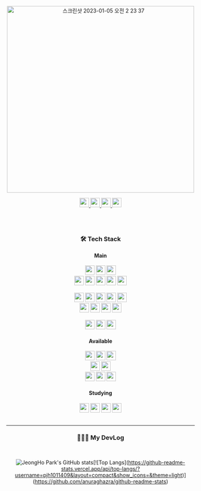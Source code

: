 
<p align="center">
<img width="500" alt="스크린샷 2023-01-05 오전 2 23 37" src="https://user-images.githubusercontent.com/81337674/210613446-3eef8f39-cb2a-4993-b5db-165ece9073ab.png">
</p>



<div align='center'>
  <a href="https://www.notion.so/Hi-I-m-Park-Jeong-Ho-c95dc3cffa3343758aa4f4b115b99eeb">
  <img height="25" src="https://img.shields.io/badge/Notion-000000?style=for-the-badge&logo=Notion&logoColor=white">
  </a>
  <a href="https://velog.io/@pjh1011409">
  <img height="25" src="https://img.shields.io/badge/Velog-20C997?style=for-the-badge&logo=Velog&logoColor=white">
  </a>
  <a href="mailto:pjh31208@naver.com">
   <img height="25" src="https://img.shields.io/badge/Mail-EA4335?style=for-the-badge&logo=Gmail&logoColor=white">
  </a>
  
  <a href="https://www.notion.so/PJH-s-Tech-Library-469d838d709c4015b84023e273901f3c">
  <img height="25" src="https://img.shields.io/badge/Tech Library-0288D1?style=for-the-badge&logo=BookStack&logoColor=white">
  </a>
  </p>
</div>


<br>
<br>

<div align='center'>
<h3> 🛠 Tech Stack</h3>
</div>

<div align='center'>
<h4>   Main</h4>

<img height="25" src="https://img.shields.io/badge/React-61DAFB?style=for-the-badge&logo=React&logoColor=white">
<img height="25" src="https://img.shields.io/badge/Javascript-F7DF1E?style=for-the-badge&logo=Typescript&logoColor=white">
<img height="25" src="https://img.shields.io/badge/Javascript-3178C6?style=for-the-badge&logo=Typescript&logoColor=white">

<br>

<img height="25" src="https://img.shields.io/badge/Next.js-000000?style=for-the-badge&logo=Next.js&logoColor=white">
<img height="25" src="https://img.shields.io/badge/React Query-FF4154?style=for-the-badge&logo=React Query&logoColor=white">
<img height="25" src="https://img.shields.io/badge/Recoil-0075EB?style=for-the-badge&logo=Revolut&logoColor=white">
<img height="25" src="https://img.shields.io/badge/SWR-008CDD?style=for-the-badge&logo=Swiper&logoColor=white">
<img height="25" src="https://img.shields.io/badge/REST API-75AADB?style=for-the-badge&logo=RStudio&logoColor=white">     

<br>
<br>

<img height="25" src="https://img.shields.io/badge/HTML5-E34F26?style=for-the-badge&logo=HTML5&logoColor=white">
<img height="25" src="https://img.shields.io/badge/CSS3-1572B6?style=for-the-badge&logo=CSS3&logoColor=white">
<img height="25" src="https://img.shields.io/badge/Sass-CC6699?style=for-the-badge&logo=Sass&logoColor=white">
<img height="25" src="https://img.shields.io/badge/Tailwind CSS-06B6D4?style=for-the-badge&logo=TailwindCSS&logoColor=white">
<img height="25" src="https://img.shields.io/badge/Styled components-DB7093?style=for-the-badge&logo=Styled components&logoColor=white">

<br>
<img height="25" src="https://img.shields.io/badge/Webpack-8DD6F9?style=for-the-badge&logo=Webpack&logoColor=white">
<img height="25" src="https://img.shields.io/badge/Prettier-F7B93E?style=for-the-badge&logo=Prettier&logoColor=white">
<img height="25" src="https://img.shields.io/badge/ESLint-4B32C3?style=for-the-badge&logo=ESLint&logoColor=white">
<img height="25" src="https://img.shields.io/badge/MSW-D9272E.svg?style=for-the-badge&logo=MEGA&logoColor=%2361DAFB">
  
<br>
<br>

<img height="25" src="https://img.shields.io/badge/Visual%20Studio%20Code-0078d7.svg?style=for-the-badge&logo=visual-studio-code&logoColor=white">
<img height="25" src="https://img.shields.io/badge/git-%23F05033.svg?style=for-the-badge&logo=git&logoColor=white">
<img height="25" src="https://img.shields.io/badge/github-%23121011.svg?style=for-the-badge&logo=github&logoColor=white">

</p>


<h4>  Available  </h4>

<img height="25" src="https://img.shields.io/badge/node.js-6DA55F?style=for-the-badge&logo=node.js&logoColor=white">
<img height="25" src="https://img.shields.io/badge/express.js-%23404d59.svg?style=for-the-badge&logo=express&logoColor=%2361DAFB">
<img height="25" src="https://img.shields.io/badge/Firebase-FFCA28?style=for-the-badge&&logo=Firebase&logoColor=orange">

<br>

<img height="25" src="https://img.shields.io/badge/PostgreSQL-4169E1?style=for-the-badge&logo=PostgreSQL&logoColor=white">
<img height="25" src="https://img.shields.io/badge/GraphQL-E10098?style=for-the-badge&logo=GraphQL&logoColor=white"> 

<br>

<img height="25" src="https://img.shields.io/badge/Vite-646CFF?style=for-the-badge&logo=Vite&logoColor=white">
<img height="25" src="https://img.shields.io/badge/Vercel-000000?style=for-the-badge&logo=Vercel&logoColor=white">
<img height="25" src="https://img.shields.io/badge/Heroku-430098?style=for-the-badge&logo=Heroku&logoColor=white">




<h4>  Studying  </h4>
<img height="25" src="https://img.shields.io/badge/Flutter-02569B?style=for-the-badge&logo=Flutter&logoColor=white">
<img height="25" src="https://img.shields.io/badge/Dart-0175C2?style=for-the-badge&logo=Dart&logoColor=white">
<img height="25" src="https://img.shields.io/badge/git Flow-%23F05033.svg?style=for-the-badge&logo=git&logoColor=white">
<img height="25" src="https://img.shields.io/badge/BFF-7957D5?style=for-the-badge&logo=Buefy&logoColor=white">

</div>


<br>

------

<div align='center'>
<h3>👨🏻‍💻 My DevLog</h3>
</div>

<br>



<div align='center'>

![JeongHo Park's GitHub stats](https://github-readme-stats.vercel.app/api?username=pjh1011409&show_icons=true&theme=light&height="100")[![Top Langs](https://github-readme-stats.vercel.app/api/top-langs/?username=pjh1011409&layout=compact&show_icons=&theme=light)](https://github.com/anuraghazra/github-readme-stats)

</div>




<br>






